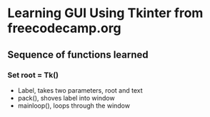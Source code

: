 # Learning GUI Using Tkinter from freecodecamp.org
##  Sequence of functions learned
### Set root = Tk()
* Label,  takes two parameters, root and text
* pack(), shoves label into window
* mainloop(), loops through the window
